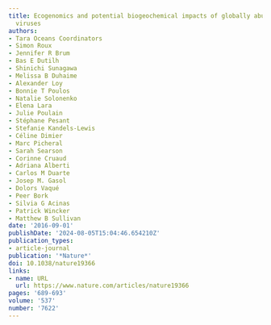 ```yaml
---
title: Ecogenomics and potential biogeochemical impacts of globally abundant ocean
  viruses
authors:
- Tara Oceans Coordinators
- Simon Roux
- Jennifer R Brum
- Bas E Dutilh
- Shinichi Sunagawa
- Melissa B Duhaime
- Alexander Loy
- Bonnie T Poulos
- Natalie Solonenko
- Elena Lara
- Julie Poulain
- Stéphane Pesant
- Stefanie Kandels-Lewis
- Céline Dimier
- Marc Picheral
- Sarah Searson
- Corinne Cruaud
- Adriana Alberti
- Carlos M Duarte
- Josep M. Gasol
- Dolors Vaqué
- Peer Bork
- Silvia G Acinas
- Patrick Wincker
- Matthew B Sullivan
date: '2016-09-01'
publishDate: '2024-08-05T15:04:46.654210Z'
publication_types:
- article-journal
publication: '*Nature*'
doi: 10.1038/nature19366
links:
- name: URL
  url: https://www.nature.com/articles/nature19366
pages: '689-693'
volume: '537'
number: '7622'
---
```

